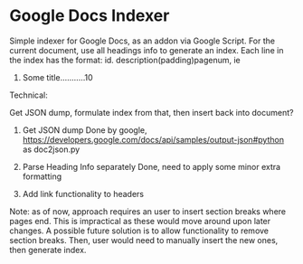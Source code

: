 # Google Docs Indexer

Simple indexer for Google Docs, as an addon via Google Script.
For the current document, use all headings info to generate an index.
Each line in the index has the format:
id. description(padding)pagenum, ie
1. Some title...........10

Technical:

Get JSON dump, formulate index from that, then insert back into document?

1. Get JSON dump
Done by google,
    https://developers.google.com/docs/api/samples/output-json#python
as doc2json.py

2. Parse Heading Info separately
Done, need to apply some minor extra formatting

3. Add link functionality to headers

Note: as of now, approach requires an user to insert section breaks where
pages end. This is impractical as these would move around upon later changes.
A possible future solution is to allow functionality to remove section breaks.
Then, user would need to manually insert the new ones, then generate index.
